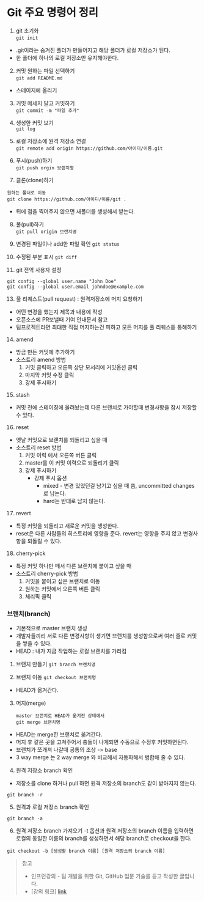 # Git 주요 명령어 정리 

1. git 초기화   
``` git init ```
* .git이라는 숨겨진 폴더가 만들어지고 해당 폴더가 로컬 저장소가 된다.
* 한 폴더에 하나의 로컬 저장소만 유지해야한다. 

2. 커밋 원하는 파일 선택하기  
``` git add README.md ```
* 스테이지에 올리기 

3. 커밋 메세지 달고 커밋하기   
``` git commit -m "파일 추가" ```

4. 생성한 커밋 보기   
``` git log ```
 
5. 로컬 저장소에 원격 저장소 연결   
``` git remote add origin https://github.com/아이디/이름.git ```
 
6. 푸시(push)하기   
   ``` git push orgin 브랜치명  ```

7. 클론(clone)하기
``` 
원하는 폴더로 이동
git clone https://github.com/아이디/이름/git . 
```
* 뒤에 점을 찍어주지 않으면 새폴더를 생성해서 받는다. 

8. 풀(pull)하기    
``` git pull origin 브랜치명  ```

9. 변경된 파일이나 add한 파일 확인
``` git status  ```

11. 수정된 부분 표시
``` git diff  ```

12. git 전역 사용자 설정
``` 
git config --global user.name "John Doe"
git config --global user.email johndoe@example.com 
```

13. 풀 리퀘스트(pull request) : 원격저장소에 머지 요청하기
* 어떤 변경을 했는지 제목과 내용에 작성 
* 오픈소스에 PR보낼때 기여 안내문서 참고
* 팀프로젝트라면 최대한 직접 머지하는건 피하고 모든 머지를 풀 리퀘스틑 통해하기 

14. amend
* 방금 만든 커밋에 추가하기
* 소스트리 amend 방법 
    1. 커밋 클릭하고 오른쪽 상단 모서리에 커밋옵션 클릭
    2. 마지막 커밋 수정 클릭
    3. 강제 푸시하기 

15. stash
* 커밋 전에 스테이징에 올려놨는데 다른 브랜치로 가야할때 변경사항을 잠시 저장할 수 있다.

16. reset
* 옛날 커밋으로 브랜치를 되돌리고 싶을 때 
* 소스트리 reset 방법
    1. 커밋 이력 에서 오른쪽 버튼 클릭
    2. master를 이 커밋 이력으로 되돌리기 클릭
    3. 강제 푸시하기 
        * 강제 푸시 옵션
            * mixed - 변경 있었던걸 남기고 싶을 때 씀, uncommitted changes 로 남는다.
            * hard는 반대로 남지 않는다. 
    
17. revert
* 특정 커밋을 되돌리고 새로운 커밋을 생성한다.
* reset은 다른 사람들의 히스토리에 영향을 준다. revert는 영향을 주지 않고 변경사항을 되돌릴 수 있다. 

18. cherry-pick
* 특정 커밋 하나만 떼서 다른 브랜치에 붙이고 싶을 때 
* 소스트리 cherry-pick 방법
    1. 커밋을 붙이고 싶은 브랜치로 이동
    2. 원하는 커밋에서 오른쪽 버튼 클릭
    3. 체리픽 클릭 


### 브랜치(branch) 
* 기본적으로 master 브랜치 생성 
* 개발자들끼리 서로 다른 변경사항이 생기면 브랜치를 생성함으로써 여러 줄로 커밋을 쌓을 수 있다. 
* HEAD : 내가 지금 작업하는 로컬 브랜치를 가리킴 

1. 브랜치 만들기
   ``` git branch 브랜치명  ```
   
2. 브랜치 이동
   ``` git checkout 브랜치명  ```
* HEAD가 옮겨간다. 

3. 머지(merge)
   ```
   master 브랜치로 HEAD가 옮겨진 상태에서 
   git merge 브랜치명  
   ```
* HEAD는 merge한 브랜치로 옮겨간다.
* 머지 후 같은 곳을 고쳐주어서 충돌이 나게되면 수동으로 수정후 커밋하면된다. 
* 브랜치가 쪼개져 나갈때 공통의 조상 -> base
* 3 way merge 는 2 way merge 와 비교해서 자동화해서 병합해 줄 수 있다.

4. 원격 저장소 branch 확인
- 저장소를 clone 하거나 pull 하면 원격 저장소의 branch도 같이 받아지지 않는다.
```
git branch -r
```

5. 원격과 로컬 저장소 branch 확인
```
git branch -a 
```

6. 원격 저장소 branch 가져오기
-t 옵션과 원격 저장소의 branch 이름을 입력하면 로컬의 동일한 이름의 branch를 생성하면서 해당 branch로 checkout을 한다.
```
git checkout -b [생성할 branch 이름] [원격 저장소의 branch 이름]
```
> 참고
> * 인프런강의 - 팀 개발을 위한 Git, GitHub 입문 기술를 듣고 작성한 글입니다.
> * [강의 링크] [link]

[link]: https://www.inflearn.com/course/%ED%8C%80%EA%B0%9C%EB%B0%9C-%EA%B9%83-%EA%B9%83%ED%97%88%EB%B8%8C/dashboard

